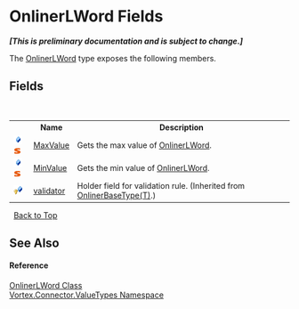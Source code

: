 # OnlinerLWord Fields
 _**\[This is preliminary documentation and is subject to change.\]**_

The <a href="T_Vortex_Connector_ValueTypes_OnlinerLWord.md">OnlinerLWord</a> type exposes the following members.


## Fields
&nbsp;<table><tr><th></th><th>Name</th><th>Description</th></tr><tr><td>![Public field](media/pubfield.gif "Public field")![Static member](media/static.gif "Static member")</td><td><a href="F_Vortex_Connector_ValueTypes_OnlinerLWord_MaxValue.md">MaxValue</a></td><td>
Gets the max value of <a href="T_Vortex_Connector_ValueTypes_OnlinerLWord.md">OnlinerLWord</a>.</td></tr><tr><td>![Public field](media/pubfield.gif "Public field")![Static member](media/static.gif "Static member")</td><td><a href="F_Vortex_Connector_ValueTypes_OnlinerLWord_MinValue.md">MinValue</a></td><td>
Gets the min value of <a href="T_Vortex_Connector_ValueTypes_OnlinerLWord.md">OnlinerLWord</a>.</td></tr><tr><td>![Protected field](media/protfield.gif "Protected field")</td><td><a href="F_Vortex_Connector_ValueTypes_OnlinerBaseType_1_validator.md">validator</a></td><td>
Holder field for validation rule.
 (Inherited from <a href="T_Vortex_Connector_ValueTypes_OnlinerBaseType_1.md">OnlinerBaseType(T)</a>.)</td></tr></table>&nbsp;
<a href="#onlinerlword-fields">Back to Top</a>

## See Also


#### Reference
<a href="T_Vortex_Connector_ValueTypes_OnlinerLWord.md">OnlinerLWord Class</a><br /><a href="N_Vortex_Connector_ValueTypes.md">Vortex.Connector.ValueTypes Namespace</a><br />